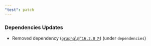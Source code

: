 ```yaml
---
"test": patch
---
```


### Dependencies Updates

- Removed dependency ([`graphql@^16.2.0` ↗︎](https://www.npmjs.com/package/graphql/v/^16.2.0)) (under `dependencies`)
